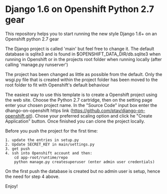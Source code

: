 Django 1.6 on Openshift Python 2.7 gear
=======================================

This repository helps you to start running the new style Django 1.6+ on an 
Openshift python 2.7 gear

The Django project is called 'main' but feel free to change it. The default 
database is sqlite3 and is found in $OPENSHIFT_DATA_DIR/db.sqlite3 when running
in Openshift or in the projects root folder  when running locally (after calling 
'manage.py runserver')

The project has been changed as little as possible from the default. Only the 
wsgi.py file that is created within the project folder has been moved to the
root folder to fit with Openshift's default behaviour

The easiest way to use this template is to create a Openshift project using the 
web site. Choose the Python 2.7 cartridge, then on the setting page enter your
chosen project name. In the "Source Code" input box enter the dhango-on-openshift
https link (https://github.com/ptav/django-on-openshift.git). Chose your preferred
scaling option and click he "Create Application" button. Once finished you can
clone the project locally.

Before you push the project for the first time:
 
    1. update the entries in setup.py
    2. Update SECRET_KEY in main/settings.py
    3. get push
    4. ssh into Openshift account and then:
        cd app-root/runtime/repo
        python manage.py createsuperuser (enter admin user credentials)
        
        
On the first push the database is created but no admin user is setup, hence the
need for step 4 above.


Enjoy!
